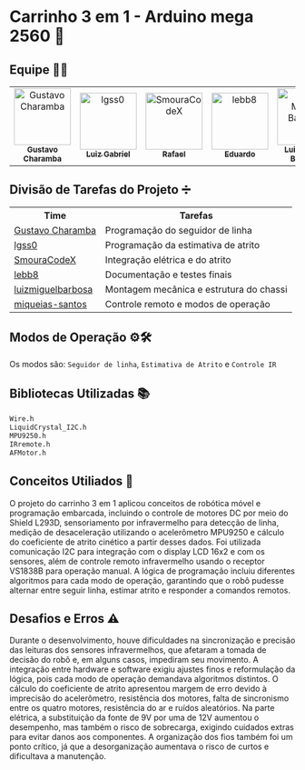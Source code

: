 # Carrinho 3 em 1 - Arduino mega 2560 🚗

## Equipe 🧑‍💻
<table>
  <tr>
    <td align="center">
      <a href="https://github.com/gustavocharamba">
        <img src="https://avatars.githubusercontent.com/gustavocharamba" width="100px;" alt="Gustavo Charamba"/><br />
        <sub><b>Gustavo Charamba</b></sub>
      </a>
    </td>
    <td align="center">
      <a href="https://github.com/lgss0">
        <img src="https://avatars.githubusercontent.com/lgss0" width="100px;" alt="lgss0"/><br />
        <sub><b>Luiz Gabriel</b></sub>
      </a>
    </td>
    <td align="center">
      <a href="https://github.com/rafael-smoura">
        <img src="https://avatars.githubusercontent.com/rafael-smoura" width="100px;" alt="SmouraCodeX"/><br />
        <sub><b>Rafael</b></sub>
      </a>
    </td>
    <td align="center">
      <a href="https://github.com/lebb8">
        <img src="https://avatars.githubusercontent.com/lebb8" width="100px;" alt="lebb8"/><br />
        <sub><b>Eduardo</b></sub>
      </a>
    </td>
    <td align="center">
      <a href="https://github.com/luizmiguelbarbosa">
        <img src="https://avatars.githubusercontent.com/luizmiguelbarbosa" width="100px;" alt="Luiz Miguel Barbosa"/><br />
        <sub><b>Luiz Miguel Barbosa</b></sub>
      </a>
    </td>
    <td align="center">
      <a href="https://github.com/miqueias-santos">
        <img src="https://avatars.githubusercontent.com/miqueias-santos" width="100px;" alt="Luiz Miguel Barbosa"/><br />
        <sub><b>Miqueuias Santos</b></sub>
  </tr>
</table>

## Divisão de Tarefas do Projeto ➗

<p align="center">
<table align="center">
  <tr>
    <th>Time</th>
    <th>Tarefas</th>
  </tr>
  <tr>
    <td><a href="https://github.com/gustavocharamba?tab=overview&from=2025-08-01&to=2025-08-11">Gustavo Charamba</a></td>
    <td>Programação do seguidor de linha</td>
  </tr>
  <tr>
    <td><a href="https://github.com/lgss0">lgss0</a></td>
    <td>Programação da estimativa de atrito</td>
  </tr>
  <tr>
    <td><a href="https://github.com/SmouraCodeX">SmouraCodeX</a></td>
    <td>Integração elétrica e do atrito</td>
  </tr>
  <tr>
    <td><a href="https://github.com/lebb8">lebb8</a></td>
    <td>Documentação e testes finais</td>
  </tr>
  <tr>
    <td><a href="https://github.com/luizmiguelbarbosa">luizmiguelbarbosa</a></td>
    <td>Montagem mecânica e estrutura do chassi</td>
  </tr>
  <tr>
    <td><a href="https://github.com/miqueias-santos">miqueias-santos</a></td>
    <td>Controle remoto e modos de operação</td>
  </tr>
</table>

## Modos de Operação ⚙️🛠️
Os modos são: `Seguidor de linha`, `Estimativa de Atrito` e `Controle IR`

## Bibliotecas Utilizadas 📚
```bash
Wire.h
LiquidCrystal_I2C.h
MPU9250.h
IRremote.h
AFMotor.h
```
## Conceitos Utiliados 📖
O projeto do carrinho 3 em 1 aplicou conceitos de robótica móvel e programação embarcada, incluindo o controle de motores DC por meio do Shield L293D, sensoriamento por infravermelho para detecção de linha, medição de desaceleração utilizando o acelerômetro MPU9250 e cálculo do coeficiente de atrito cinético a partir desses dados. Foi utilizada comunicação I2C para integração com o display LCD 16x2 e com os sensores, além de controle remoto infravermelho usando o receptor VS1838B para operação manual. A lógica de programação incluiu diferentes algoritmos para cada modo de operação, garantindo que o robô pudesse alternar entre seguir linha, estimar atrito e responder a comandos remotos.

## Desafios e Erros ⚠️
Durante o desenvolvimento, houve dificuldades na sincronização e precisão das leituras dos sensores infravermelhos, que afetaram a tomada de decisão do robô e, em alguns casos, impediram seu movimento. A integração entre hardware e software exigiu ajustes finos e reformulação da lógica, pois cada modo de operação demandava algoritmos distintos. O cálculo do coeficiente de atrito apresentou margem de erro devido à imprecisão do acelerômetro, resistência dos motores, falta de sincronismo entre os quatro motores, resistência do ar e ruídos aleatórios. Na parte elétrica, a substituição da fonte de 9V por uma de 12V aumentou o desempenho, mas também o risco de sobrecarga, exigindo cuidados extras para evitar danos aos componentes. A organização dos fios também foi um ponto crítico, já que a desorganização aumentava o risco de curtos e dificultava a manutenção.
﻿
